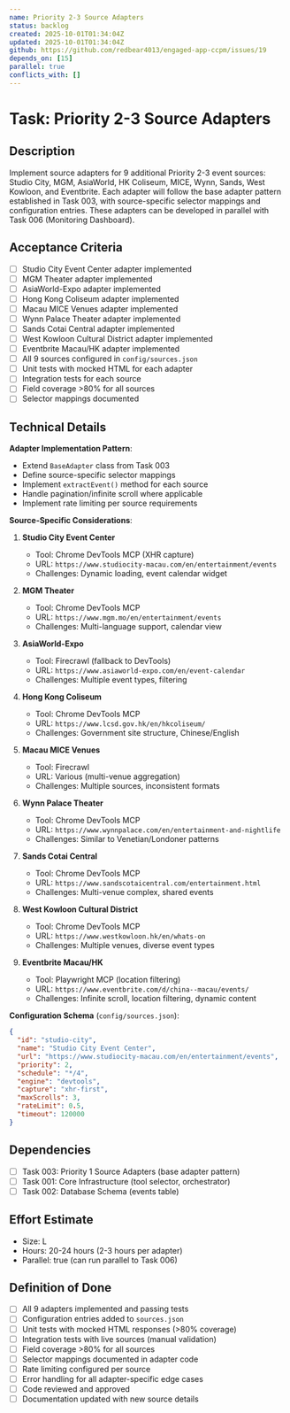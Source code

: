 ```yaml
---
name: Priority 2-3 Source Adapters
status: backlog
created: 2025-10-01T01:34:04Z
updated: 2025-10-01T01:34:04Z
github: https://github.com/redbear4013/engaged-app-ccpm/issues/19
depends_on: [15]
parallel: true
conflicts_with: []
---
```


# Task: Priority 2-3 Source Adapters

## Description

Implement source adapters for 9 additional Priority 2-3 event sources: Studio City, MGM, AsiaWorld, HK Coliseum, MICE, Wynn, Sands, West Kowloon, and Eventbrite. Each adapter will follow the base adapter pattern established in Task 003, with source-specific selector mappings and configuration entries. These adapters can be developed in parallel with Task 006 (Monitoring Dashboard).

## Acceptance Criteria

- [ ] Studio City Event Center adapter implemented
- [ ] MGM Theater adapter implemented
- [ ] AsiaWorld-Expo adapter implemented
- [ ] Hong Kong Coliseum adapter implemented
- [ ] Macau MICE Venues adapter implemented
- [ ] Wynn Palace Theater adapter implemented
- [ ] Sands Cotai Central adapter implemented
- [ ] West Kowloon Cultural District adapter implemented
- [ ] Eventbrite Macau/HK adapter implemented
- [ ] All 9 sources configured in `config/sources.json`
- [ ] Unit tests with mocked HTML for each adapter
- [ ] Integration tests for each source
- [ ] Field coverage >80% for all sources
- [ ] Selector mappings documented

## Technical Details

**Adapter Implementation Pattern**:
- Extend `BaseAdapter` class from Task 003
- Define source-specific selector mappings
- Implement `extractEvent()` method for each source
- Handle pagination/infinite scroll where applicable
- Implement rate limiting per source requirements

**Source-Specific Considerations**:

1. **Studio City Event Center**
   - Tool: Chrome DevTools MCP (XHR capture)
   - URL: `https://www.studiocity-macau.com/en/entertainment/events`
   - Challenges: Dynamic loading, event calendar widget

2. **MGM Theater**
   - Tool: Chrome DevTools MCP
   - URL: `https://www.mgm.mo/en/entertainment/events`
   - Challenges: Multi-language support, calendar view

3. **AsiaWorld-Expo**
   - Tool: Firecrawl (fallback to DevTools)
   - URL: `https://www.asiaworld-expo.com/en/event-calendar`
   - Challenges: Multiple event types, filtering

4. **Hong Kong Coliseum**
   - Tool: Chrome DevTools MCP
   - URL: `https://www.lcsd.gov.hk/en/hkcoliseum/`
   - Challenges: Government site structure, Chinese/English

5. **Macau MICE Venues**
   - Tool: Firecrawl
   - URL: Various (multi-venue aggregation)
   - Challenges: Multiple sources, inconsistent formats

6. **Wynn Palace Theater**
   - Tool: Chrome DevTools MCP
   - URL: `https://www.wynnpalace.com/en/entertainment-and-nightlife`
   - Challenges: Similar to Venetian/Londoner patterns

7. **Sands Cotai Central**
   - Tool: Chrome DevTools MCP
   - URL: `https://www.sandscotaicentral.com/entertainment.html`
   - Challenges: Multi-venue complex, shared events

8. **West Kowloon Cultural District**
   - Tool: Chrome DevTools MCP
   - URL: `https://www.westkowloon.hk/en/whats-on`
   - Challenges: Multiple venues, diverse event types

9. **Eventbrite Macau/HK**
   - Tool: Playwright MCP (location filtering)
   - URL: `https://www.eventbrite.com/d/china--macau/events/`
   - Challenges: Infinite scroll, location filtering, dynamic content

**Configuration Schema** (`config/sources.json`):
```json
{
  "id": "studio-city",
  "name": "Studio City Event Center",
  "url": "https://www.studiocity-macau.com/en/entertainment/events",
  "priority": 2,
  "schedule": "*/4",
  "engine": "devtools",
  "capture": "xhr-first",
  "maxScrolls": 3,
  "rateLimit": 0.5,
  "timeout": 120000
}
```

## Dependencies

- [ ] Task 003: Priority 1 Source Adapters (base adapter pattern)
- [ ] Task 001: Core Infrastructure (tool selector, orchestrator)
- [ ] Task 002: Database Schema (events table)

## Effort Estimate

- Size: L
- Hours: 20-24 hours (2-3 hours per adapter)
- Parallel: true (can run parallel to Task 006)

## Definition of Done

- [ ] All 9 adapters implemented and passing tests
- [ ] Configuration entries added to `sources.json`
- [ ] Unit tests with mocked HTML responses (>80% coverage)
- [ ] Integration tests with live sources (manual validation)
- [ ] Field coverage >80% for all sources
- [ ] Selector mappings documented in adapter code
- [ ] Rate limiting configured per source
- [ ] Error handling for all adapter-specific edge cases
- [ ] Code reviewed and approved
- [ ] Documentation updated with new source details
